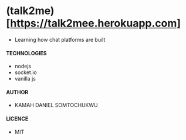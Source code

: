 # (talk2me)[https://talk2mee.herokuapp.com]
- Learning how chat platforms are built 

#### TECHNOLOGIES
- nodejs
- socket.io
- vanilla js

#### AUTHOR
- KAMAH DANIEL SOMTOCHUKWU

#### LICENCE
- MIT




